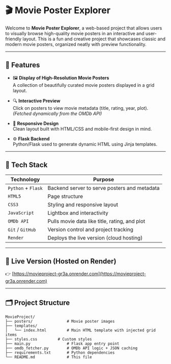 # 🎬 Movie Poster Explorer

Welcome to **Movie Poster Explorer**, a web-based project that allows users to visually browse high-quality movie posters in an interactive and user-friendly layout. This is a fun and creative project that showcases classic and modern movie posters, organized neatly with preview functionality.

---

## 🌟 Features

- 🖼️ **Display of High-Resolution Movie Posters**  
  A collection of beautifully curated movie posters displayed in a grid layout.

- 🔍 **Interactive Preview**  
  Click on posters to view movie metadata (title, rating, year, plot).  
  *(Fetched dynamically from the OMDb API)*

- 📱 **Responsive Design**  
  Clean layout built with HTML/CSS and mobile-first design in mind.

- ⚙️ **Flask Backend**  
  Python/Flask used to generate dynamic HTML using Jinja templates.

---

## 🧰 Tech Stack

| Technology | Purpose |
|------------|---------|
| `Python` + `Flask` | Backend server to serve posters and metadata |
| `HTML5`    | Page structure |
| `CSS3`     | Styling and responsive layout |
| `JavaScript` | Lightbox and interactivity |
| `OMDb API` | Pulls movie data like title, rating, and plot |
| `Git` / `GitHub` | Version control and project tracking |
| `Render`   | Deploys the live version (cloud hosting) |

---

## 🚀 Live Version (Hosted on Render)

👉 [https://movieproject-gr3a.onrender.com](https://movieproject-gr3a.onrender.com)

---

## 🗂️ Project Structure

```plaintext
MovieProject/
├── posters/               # Movie poster images
├── templates/
│   └── index.html         # Main HTML template with injected grid items
├── styles.css         # Custom styles
├── main.py                # Flask app entry point
├── omdb_fetcher.py        # OMDb API logic + JSON caching
├── requirements.txt       # Python dependencies
└── README.md              # This file



